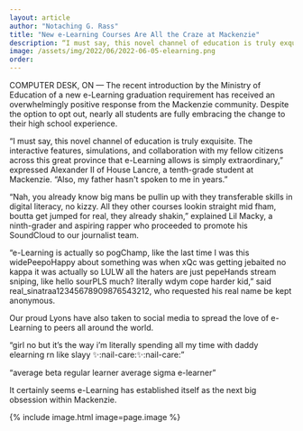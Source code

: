 ```yaml
---
layout: article
author: "Notaching G. Rass"
title: "New e-Learning Courses Are All the Craze at Mackenzie"
description: “I must say, this novel channel of education is truly exquisite.”
image: /assets/img/2022/06/2022-06-05-elearning.png
order:
---
```


COMPUTER DESK, ON — The recent introduction by the Ministry of Education of a new e-Learning graduation requirement has received an overwhelmingly positive response from the Mackenzie community. Despite the option to opt out, nearly all students are fully embracing the change to their high school experience.

“I must say, this novel channel of education is truly exquisite. The interactive features, simulations, and collaboration with my fellow citizens across this great province that e-Learning allows is simply extraordinary,” expressed Alexander II of House Lancre, a tenth-grade student at Mackenzie. “Also, my father hasn't spoken to me in years.”

“Nah, you already know big mans be pullin up with they transferable skills in digital literacy, no kizzy. All they other courses lookin straight mid fham, boutta get jumped for real, they already shakin,” explained Lil Macky, a ninth-grader and aspiring rapper who proceeded to promote his SoundCloud to our journalist team.

“e-Learning is actually so pogChamp, like the last time I was this widePeepoHappy about something was when xQc was getting jebaited no kappa it was actually so LULW all the haters are just pepeHands stream sniping, like hello sourPLS much? literally wdym cope harder kid,” said real_sinatraa12345678909876543212, who requested his real name be kept anonymous.

Our proud Lyons have also taken to social media to spread the love of e-Learning to peers all around the world.

“girl no but it’s the way i’m literally spending all my time with daddy elearning rn like slayy
:sparkles::nail-care::sparkles::nail-care:”

“average beta regular learner
average sigma e-learner”

It certainly seems e-Learning has established itself as the next big obsession within Mackenzie.

{% include image.html image=page.image %}
